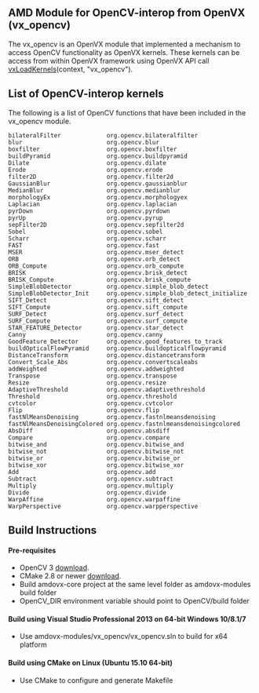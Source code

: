 ﻿## AMD Module for OpenCV-interop from OpenVX (vx_opencv)
The vx_opencv is an OpenVX module that implemented a mechanism to access OpenCV functionality as OpenVX kernels. These kernels can be access from within OpenVX framework using OpenVX API call [vxLoadKernels](https://www.khronos.org/registry/vx/specs/1.0.1/html/da/d83/group__group__user__kernels.html#gae00b6343fbb0126e3bf0f587b09393a3)(context, "vx_opencv").

## List of OpenCV-interop kernels
The following is a list of OpenCV functions that have been included in the vx_opencv module.

    bilateralFilter             org.opencv.bilateralfilter
    blur                        org.opencv.blur
    boxfilter                   org.opencv.boxfilter
    buildPyramid                org.opencv.buildpyramid
    Dilate                      org.opencv.dilate 
    Erode                       org.opencv.erode 
    filter2D                    org.opencv.filter2d
    GaussianBlur                org.opencv.gaussianblur
    MedianBlur                  org.opencv.medianblur
    morphologyEx                org.opencv.morphologyex
    Laplacian                   org.opencv.laplacian
    pyrDown                     org.opencv.pyrdown
    pyrUp                       org.opencv.pyrup
    sepFilter2D                 org.opencv.sepfilter2d
    Sobel                       org.opencv.sobel
    Scharr                      org.opencv.scharr
    FAST                        org.opencv.fast
    MSER                        org.opencv.mser_detect 
    ORB                         org.opencv.orb_detect
    ORB_Compute                 org.opencv.orb_compute   
    BRISK                       org.opencv.brisk_detect
    BRISK_Compute               org.opencv.brisk_compute 
    SimpleBlobDetector          org.opencv.simple_blob_detect                   
    SimpleBlobDetector_Init     org.opencv.simple_blob_detect_initialize 
    SIFT_Detect                 org.opencv.sift_detect 
    SIFT_Compute                org.opencv.sift_compute                         
    SURF_Detect                 org.opencv.surf_detect
    SURF_Compute                org.opencv.surf_compute
    STAR_FEATURE_Detector       org.opencv.star_detect  
    Canny                       org.opencv.canny  
    GoodFeature_Detector        org.opencv.good_features_to_track
    buildOpticalFlowPyramid     org.opencv.buildopticalflowpyramid
    DistanceTransform           org.opencv.distancetransform                                           
    Convert_Scale_Abs           org.opencv.convertscaleabs                      
    addWeighted                 org.opencv.addweighted                          
    Transpose                   org.opencv.transpose                            
    Resize                      org.opencv.resize
    AdaptiveThreshold           org.opencv.adaptivethreshold                                                          
    Threshold                   org.opencv.threshold  
    cvtcolor                    org.opencv.cvtcolor                          
    Flip                        org.opencv.flip 
    fastNlMeansDenoising        org.opencv.fastnlmeansdenoising
    fastNlMeansDenoisingColored org.opencv.fastnlmeansdenoisingcolored 
    AbsDiff                     org.opencv.absdiff                              
    Compare                     org.opencv.compare
    bitwise_and                 org.opencv.bitwise_and
    bitwise_not                 org.opencv.bitwise_not
    bitwise_or                  org.opencv.bitwise_or
    bitwise_xor                 org.opencv.bitwise_xor
    Add                         org.opencv.add 
    Subtract                    org.opencv.subtract
    Multiply                    org.opencv.multiply    
    Divide                      org.opencv.divide  
    WarpAffine                  org.opencv.warpaffine 
    WarpPerspective             org.opencv.warpperspective  
    
## Build Instructions

#### Pre-requisites
* OpenCV 3 [download](https://github.com/opencv/opencv/releases).
* CMake 2.8 or newer [download](http://cmake.org/download/).
* Build amdovx-core project at the same level folder as amdovx-modules build folder
* OpenCV_DIR environment variable should point to OpenCV/build folder

#### Build using Visual Studio Professional 2013 on 64-bit Windows 10/8.1/7
* Use amdovx-modules/vx_opencv/vx_opencv.sln to build for x64 platform

#### Build using CMake on Linux (Ubuntu 15.10 64-bit)
* Use CMake to configure and generate Makefile
